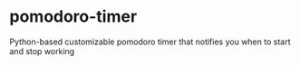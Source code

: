 # pomodoro-timer
Python-based customizable pomodoro timer that notifies you when to start and stop working
